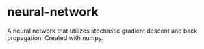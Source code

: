 # neural-network

A neural network that utilizes stochastic gradient descent and back propagation. Created with numpy.

